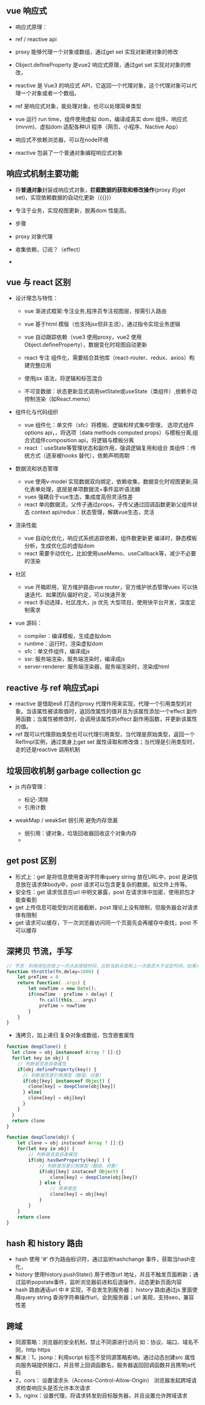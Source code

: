 ## vue 响应式
- 响应式原理：
- ref / reactive api
- proxy 能够代理一个对象或数组，通过get set 实现对新建对象的修改 
- Object.defineProperty 是vue2 响应式原理，通过get set 实现对对象的修改，
- reactive 是 Vue3 的响应式 API，它返回一个代理对象，这个代理对象可以代理一个对象或者一个数组。
- ref 是响应式对象，能处理对象，也可以处理简单类型

- vue 运行 run time，组件使用虚拟 dom，编译成真实 dom
  组件、响应式(mvvm)、虚拟dom
  适配各种UI 程序（网页、小程序、Nactive App）
- 响应式不依赖浏览器，可以在node环境
- reactive 包装了一个普通对象编程响应式对象


## 响应式机制主要功能
- 将**普通对象**封装成响应式对象，**拦截数据的获取和修改操作**(proxy 的get set)，实现依赖数据的自动化更新（{{}}）
- 专注于业务，实现视图更新，脱离dom 性能高。

- 步骤
- proxy 对象代理
- 收集依赖，订阅？（effect）
- 
## vue 与 react 区别
- 设计理念与特性：
  - vue 渐进式框架:专注业务,程序员专注视图层，按需引入路由
  - vue 基于html 模版（也支持jsx但非主流），通过指令实现业务逻辑
  - vue 自动跟踪依赖（vue3 使用proxy，vue2 使用Object.defineProperty），数据变化时视图自动更新

  - react 专注 组件化，需要结合其他库（react-router、redux、axios）构建完整应用
  - 使用jsx 语法，将逻辑和标签混合
  - 不可变数据：状态更新显式调用setState或useState（类组件）,依赖手动控制渲染（如React.memo）
- 组件化与代码组织
  - vue 组件化：单文件（sfc）将模板、逻辑和样式集中管理，
    选项式组件options api，，将选项（data methods computed props）与模板分离;组合式组件composition api，将逻辑与模板分离
  - react ：useState等管理状态和副作用，强调逻辑复用和组合
    类组件：传统方式（逐渐被hooks 替代），依赖声明周期
- 数据流和状态管理
  - vue 使用v-model 实现数据双向绑定，依赖收集，数据变化时视图更新;简化表单处理，底层是单项数据流+事件监听语法糖
  - vuex 强耦合于vue生态，集成度高但灵活性差
  - react 单向数据流，父传子通过props，子传父通过回调函数更新父组件状态
    context api/redux：状态管理，解耦vue生态，灵活
- 渲染性能
    - vue 自动化优化，响应式系统追踪依赖，组件数更新更
    编译时，静态模板分析，生成优化后的虚拟dom
    - react 需要手动优化，比如使用useMemo、useCallback等，减少不必要的渲染
- 社区
    - vue 开箱即用，官方维护路由vue router，官方维护状态管理vuex
    可以快速迭代、如果团队偏好约定，可以快速开发
    - react 手动选择，社区庞大，js 优先
    大型项目，使用快平台开发，深度定制需求

    


- vue 源码：
  - compiler：编译模板，生成虚拟dom
  - runtime：运行时，渲染虚拟dom
  - sfc：单文件组件，编译成js
  - ssr: 服务端渲染，服务端渲染时，编译成js
  - server-renderer: 服务端渲染器，服务端渲染时，渲染成html

## reactive 与 ref 响应式api
- reactive 是借助es6 打造的proxy 代理作用来实现，代理一个引用类型的对象。当该属性被读取值时，返回改属性的值并且为该属性添加一个effect 副作用函数；当属性被修改时，会调用该属性的effect 副作用函数，并更新该属性的值。
- ref 既可以代理原始类型也可以代理引用类型，当代理是原始类型，返回一个RefImpl实例，通过类身上get set 属性读取和修改值；当代理是引用类型时，走的还是reactive 调用机制

## 垃圾回收机制 garbage collection gc
- js 内存管理：
  - 标记-清除
  - 引用计数

- weakMap / weakSet 弱引用 避免内存泄漏
  - 弱引用：键对象，垃圾回收器回收这个对象内存
  - 
  
## get post 区别
- 形式上：get 是将信息使用查询字符串query string 放在URL中，post 是讲信息放在请求体body中，post 请求可以包含更复杂的数据，如文件上传等。
- 安全性：get 请求信息在url 中明文暴露，post 在请求体中加密，使用抓包才能查看到
- get 上传信息可能受到浏览器截断，post 理论上没有限制，但服务器会对请求体有限制
- get 请求可以缓存，下一次浏览器访问同一个页面先会再缓存中查找，post 不可以缓存

## 深拷贝 节流，手写
```js
// 节流：利用闭包存放上一次点击按钮时间，比较当前点击和上一次是否大于设定时间，如果大于设定时间，则执行回调函数，否则不执行
function throttle(fn,delay=1000) {
    let preTime = 0
    return function(..args) {
        let nowTime = new Date();
        if(nowTime - preTime > delay) {
            fn.call(this,...args)
            preTime = nowTime
        }   
    }
}
```
- 浅拷贝，加上递归
  复杂对象或数组，包含嵌套属性
```js
function deepClone() {
  let clone = obj instanceof Array ? []:{}
  for(let key in obj) {
    // 判断是否是自身属性
    if(obj.defineProperty(key)) {
      // 判断是否是引用类型（数组、对象）
      if(obj[key] instanceof Object) {
        clone[key] = deepClone(obj[key])
      } else{
        clone[key] = obj[key]
      }
    }
  }
  return clone
}
```
```js
function deepClone(obj) {
    let clone = obj instaceof Array ? []:{}
    for(let key in obj) {
        // 判断是否是自身属性
        if(obj.hasOwnProperty(key) ) {
            // 判断是否是引用类型（数组、对象）
            if(obj[key] instaceof Object) {
                clone[key] = deepClone(obj[key])
            } else {
                // 简单类型
                clone[key] = obj[key]
            }
        }
    }
    return clone
}
```
## hash 和 history 路由
- hash 使用 '#' 作为路由标识符，通过监听hashchange 事件，获取当hash变化，
- history 使用history.pushState() 用于修改url 地址，并且不触发页面刷新；通过监听popstate事件，监听浏览器前进和后退操作，动态更新页面内容
- hash 路由通话url 中 # 实现，不会发生到服务器；
  history 路由通过js 里面使用query string 查询字符串操作url，会到服务器；url 美观，支持seo，兼容性差

## 跨域
- 同源策略：浏览器的安全机制，禁止不同源进行访问
  如：协议、端口、域名不同，http https
- 解决：1，jsonp：利用script 标签不受同源策略影响，通过动态创建src 属性向服务端提供接口，并且带上回调函数名，服务器返回回调函数并且携带js代码
- 2，cors： 设置请求头（Access-Control-Allow-Origin） 
  浏览器发起跨域请求检查响应头是否允许本次请求
- 3，nginx：设置代理，将请求转发到目标服务器，并且设置允许跨域请求
